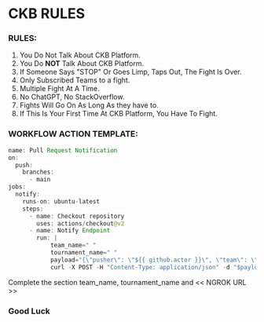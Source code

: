 # CKB RULES

### RULES:
 1. You Do Not Talk About CKB Platform. 
 2. You Do **NOT** Talk About CKB Platform.
 3. If Someone Says "STOP" Or Goes Limp, Taps Out, The Fight Is Over. 
 4. Only Subscribed Teams to a fight. 
 5. Multiple Fight At A Time. 
 6. No ChatGPT, No StackOverflow. 
 7. Fights Will Go On As Long As they have to. 
 8. If This Is Your First Time At CKB Platform, You Have To Fight.

### WORKFLOW ACTION TEMPLATE:
``` java
name: Pull Request Notification
on:
  push:
    branches:
      - main 
jobs:
  notify:
    runs-on: ubuntu-latest
    steps:
      - name: Checkout repository
        uses: actions/checkout@v2
      - name: Notify Endpoint
        run: |
            team_name=" "
            tournament_name=" "
            payload="{\"pusher\": \"${{ github.actor }}\", \"team\": \"$team_name\", \"tournament\": \"$tournament_name\", \"repository\": \"${{ github.repository }}\" }"
            curl -X POST -H "Content-Type: application/json" -d "$payload" <<NGROK URL>>/ckb_platform/battle/pulls
```

Complete the section team_name, tournament_name and << NGROK URL >>

### Good Luck